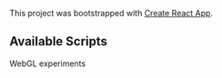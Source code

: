 This project was bootstrapped with [Create React App](https://github.com/facebook/create-react-app).

## Available Scripts

WebGL experiments
